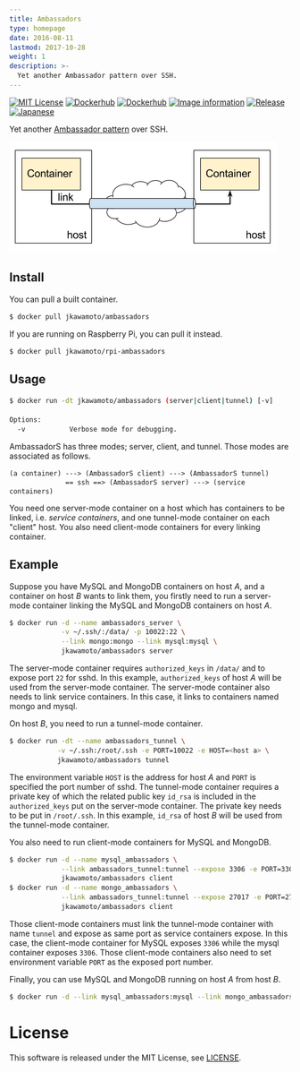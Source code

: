 ```yaml
---
title: Ambassadors
type: homepage
date: 2016-08-11
lastmod: 2017-10-28
weight: 1
description: >-
  Yet another Ambassador pattern over SSH.
---
```

[![MIT License](https://img.shields.io/badge/license-MIT-blue.svg?style=flat)](LICENSE)
[![Dockerhub](https://img.shields.io/badge/dockerhub-jkawamoto%2Fambassadors-blue.svg)](https://hub.docker.com/r/jkawamoto/ambassadors/)
[![Dockerhub](https://img.shields.io/badge/dockerhub-jkawamoto%2Frpi--ambassadors-blue.svg)](https://hub.docker.com/r/jkawamoto/rpi-ambassadors/)
[![Image information](https://images.microbadger.com/badges/image/jkawamoto/ambassadors.svg)](http://microbadger.com/images/jkawamoto/ambassadors)
[![Release](https://img.shields.io/badge/release-1.0.0-brightgreen.svg)](https://github.com/jkawamoto/ambassadors/releases/tag/v1.0.0)
[![Japanese](https://img.shields.io/badge/qiita-%E6%97%A5%E6%9C%AC%E8%AA%9E-brightgreen.svg)](http://qiita.com/jkawamoto/items/4b87d0f61ab3fbbd2897)

Yet another [Ambassador pattern](https://docs.docker.com/engine/admin/ambassador_pattern_linking/) over SSH.

![Secure link](img/secure-link.png)

Install
--------
You can pull a built container.

```sh
$ docker pull jkawamoto/ambassadors
```

If you are running on Raspberry Pi, you can pull it instead.

```sh
$ docker pull jkawamoto/rpi-ambassadors
```


Usage
-------
~~~sh
$ docker run -dt jkawamoto/ambassadors (server|client|tunnel) [-v]

Options:
  -v           Verbose mode for debugging.
~~~

AmbassadorS has three modes; server, client, and tunnel.
Those modes are associated as follows.

~~~
(a container) ---> (AmbassadorS client) ---> (AmbassadorS tunnel)
              == ssh ==> (AmbassadorS server) ---> (service containers)
~~~

You need one server-mode container on a host which has containers to be linked, i.e. *service containers*,
and one tunnel-mode container on each "client" host.
You also need client-mode containers for every linking container.


Example
--------
Suppose you have MySQL and MongoDB containers on host *A*, and a container on host *B* wants to link them,
you firstly need to run a server-mode container linking the MySQL and MongoDB containers on host *A*.

```sh
$ docker run -d --name ambassadors_server \
             -v ~/.ssh/:/data/ -p 10022:22 \
             --link mongo:mongo --link mysql:mysql \
             jkawamoto/ambassadors server
```

The server-mode container requires `authorized_keys` in `/data/` and to expose port `22` for sshd.
In this example, `authorized_keys` of host *A* will be used from the server-mode container.
The server-mode container also needs to link service containers.
In this case, it links to containers named mongo and mysql.

On host *B*, you need to run a tunnel-mode container.

```sh
$ docker run -dt --name ambassadors_tunnel \
            -v ~/.ssh:/root/.ssh -e PORT=10022 -e HOST=<host a> \
            jkawamoto/ambassadors tunnel
```

The environment variable `HOST` is the address for host *A* and `PORT` is specified the port number of sshd.
The tunnel-mode container requires a private key of which the related public key `id_rsa` is included in the `authorized_keys` put on the server-mode container.
The private key needs to be put in `/root/.ssh`.
In this example, `id_rsa` of host *B* will be used from the tunnel-mode container.

You also need to run client-mode containers for MySQL and MongoDB.

```sh
$ docker run -d --name mysql_ambassadors \
             --link ambassadors_tunnel:tunnel --expose 3306 -e PORT=3306 \
             jkawamoto/ambassadors client
$ docker run -d --name mongo_ambassadors \
             --link ambassadors_tunnel:tunnel --expose 27017 -e PORT=27017 \
             jkawamoto/ambassadors client
```

Those client-mode containers must link the tunnel-mode container with name `tunnel` and expose as same port as service containers expose.
In this case, the client-mode container for MySQL exposes `3306` while the mysql container exposes `3306`.
Those client-mode containers also need to set environment variable `PORT` as the exposed port number.

Finally, you can use MySQL and MongoDB running on host *A* from host *B*.

```sh
$ docker run -d --link mysql_ambassadors:mysql --link mongo_ambassadors:mongo some-app
```

License
=======
This software is released under the MIT License, see [LICENSE](LICENSE).
